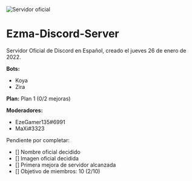 ![Servidor oficial](https://user-images.githubusercontent.com/73393487/151437151-a277da9a-b45d-4d97-b50d-d1b280a88fa9.png)
# Ezma-Discord-Server
Servidor Oficial de Discord en Español, creado el jueves 26 de enero de 2022.

**Bots:**
- Koya
- Zira

**Plan:** Plan 1 (0/2 mejoras)

**Moderadores:**
- EzeGamer135#6991
- MaXi#3323

Pendiente por completar:
- [] Nombre oficial decidido
- [] Imagen oficial decidida
- [] Primera mejora de servidor alcanzada
- [] Objetivo de miembros: 10 (2/10)
